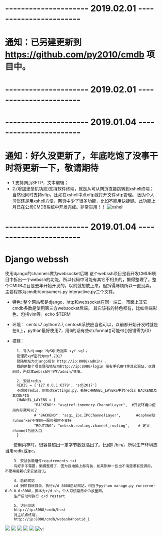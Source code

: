 # ---------------------  2019.02.01  -----------------------
# 通知：已另建更新到 https://github.com/py2010/cmdb 项目中。
# ---------------------  2019.02.01  -----------------------


# ---------------------  2019.01.04  -----------------------
# 通知：好久没更新了，年底吃饱了没事干时将更新一下，敬请期待
* 1.支持网页SFTP，文本编辑；
* 2.(增加堡垒机功能)支持软件终端，就是从可从网页直接跳转到xshell终端；当然也同时支持sftp，比如在xshell中点xftp就打开文件sftp管理。
因为个人习惯还是用xshell方便，网页中少了很多功能，比如不能用快捷键。此功能上月已在公司CMDB系统中开发完成。非常实用！！
![xshell](./xshell.gif  "xshell")
# ---------------------  2019.01.04  -----------------------
# Django webssh
使用django的channels做为websocket后端
这个webssh项目是我开发CMDB项目中拆出一个webssh的功能，所以代码中可能有其它不相关的，懒得整理了。整个CMDB项目是去年开始开发的，以前就想放上来，但拆得麻烦所以一直没弄。
主要程序为cmdb/consumers.py interactive.py二个文件。

* 特色:
        整个网站都是django，http和websocket在同一端口，市面上其它cmdb多数是使用第三方websocket后端。
        其它该有的特色都有，比如终端彩色，包括vim等。echo $TERM

* 环境：
        centos7 python2.7,
        centos6系统应当也可以，以前都开始开发时就是在6上，python最好使用7，用6的话有些str.format()可能带{}报错需为{0}

* 搭建：
        
        1. 导入django MySQL数据库 xyf.sql；
        管理员xyf密码为xyf.2017
        登陆地址为django后台 http://ip:8088/admin/ ;
        我的原整个项目登陆地址为http://ip:8088/login 带有手机OPT等其它验证，改得麻烦，所以本webssh应当在/admin/登陆。

        2. 安装redis
        REDIS = ['127.0.0.1:6379', 'sdj2017']
        不想装redis，则修改settings.py，去掉CHANNEL_LAYERS中的redis BACKEND及其CONFIG
        CHANNEL_LAYERS = {
                "BACKEND": "asgiref.inmemory.ChannelLayer",  #开发环境中使用内存就可以了
                # "BACKEND": "asgi_ipc.IPCChannelLayer",       #daphne和runworker不在同一服务器时不支持
                "ROUTING": "webssh.routing.channel_routing",    # 定义channel的根入口
        }
        使用内存时，很容易超出一定字节数就溢出了。比如ll /bin/。所以生产环境应当用redis或ipc。
        
        3. 安装依赖组件requirements.txt
        有好多不需要，懒得整理了，因为我电脑上都有装，如果删掉一些也不清楚哪有没调用，不愿再用新机来安装测试。

        4. 启动网站
        cd 到项目根目录，执行c/d 8088启动网站，相当于python manage.py runserver 0.0.0.0:8088，脚本为c/d.sh，个人习惯常用命令放里面。
        生产启动时执行 c/d restart

        5. 访问网站
        http://ip:8088/cmdb/host
        对主机点终端，
        http://ip:8088/cmdb/webssh#hostid_1

![](./host.png)
![](./webssh.png)
![](./webssh2.png)
![](./ssh.png)
![](./top.png)
![vi](./vi.png  "vi")
